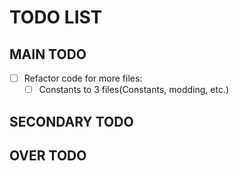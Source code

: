 # TODO LIST

## MAIN TODO
- [ ] Refactor code for more files: <br>
  - [ ] Constants to 3 files(Constants, modding, etc.)

## SECONDARY TODO

## OVER TODO